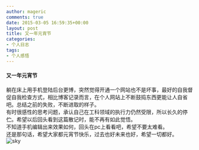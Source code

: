 ```yaml
---
author: mageric
comments: true
date: 2015-03-05 16:59:35+00:00
layout: post
title: 又一年元宵节
categories:
- 个人日志
tags:
- 个人感悟
---
```

#### 又一年元宵节
躺在床上用手机登陆后台更博，突然觉得开通一个网站也不是坏事，最好的自我督促自我检查方式，相比博客记录而言，在个人网站上不断鼓捣东西更能让人自省吧。总结之前的失败，不断进取的样子。    
有时很感性的思考问题，承认自己在工科领域的执行力仍然受限，所以长久的停伫。希望以后回头看到这篇散记时，能不再有如此觉悟。    
不知道手机编辑出来效果如何，回头在pc上看看吧，希望不要太难看。    
还是那句话，希望大家都元宵节快乐，过去也好未来也好，希望一切都好。
![sky](http://7xvk1t.com1.z0.glb.clouddn.com/image/photos/sky.jpg)
